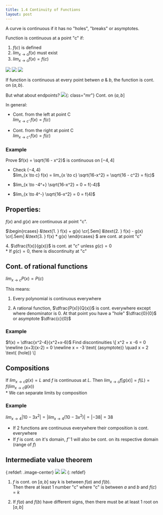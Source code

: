 ```yaml
---
title: 1.4 Continuity of Functions
layout: post
---
```


A curve is continuous if it has no "holes", "breaks" or asymptotes.

Function is continuous at a point "c" if:
 1. $f(c)$ is defined
 2. $lim_{x \to c} f(x)$ must exist
 3. $lim_{x \to c} f(x) = f(c)$

![](/assets/img/3.1.jpg#inline3)
![](/assets/img/3.2.jpg#inline3)
![](/assets/img/3.3.jpg#inline3)

If function is continuous at every point betwen $a$ & $b$, the function is cont. on $(a,b)$.

But what about endpoints?
![](/assets/img/3.4.jpg){: class="mr"}
Cont. on $(a, b]$

In general:
 * Cont. from the left at point C\
 $lim_{x \to c^-} f(x) = f(c)$

 * Cont. from the right at point C\
 $lim_{x \to c^+} f(x) = f(c)$

<p class="clearfix"></p>

### Example
Prove $f(x) = \sqrt{16 - x^2}$ is continuous on $[-4, 4]$

 * Check $(-4, 4)$\
 $lim_{x \to c} f(x) = lim_{x \to c} \sqrt{16-x^2} = \sqrt{16 - c^2} = f(c)$

* $lim_{x \to -4^+} \sqrt{16-x^2} = 0 = f(-4)$

* $lim_{x \to 4^-} \sqrt{16-x^2} = 0 = f(4)$

## Properties: 
$f(x)$ and $g(x)$ are continuous at point "c".

$\begin{rcases}
   &\text{1. } f(x) + g(x) \cr[.5em]
   &\text{2. } f(x) - g(x) \cr[.5em]
   &\text{3. } f(x) * g(x) 
\end{rcases} $ are cont. at point "c"

4\. $\dfrac{f(x)}{g(x)}$ is cont. at "c" unless $g(c) = 0$\
\* If $g(c) = 0$, there is discontinuity at "c"

## Cont. of rational functions
$lim_{x \to c} P(x) = P(c)$

This means:
1. Every polynomial is continuous everywhere

2. A rational function, $\dfrac{P(x)}{Q(x)}$ is cont. everywhere except where denominator is 0. At that point you have a "hole" $\dfrac{0}{0}$ or asymptote $\dfrac{c}{0}$

### Example
$f(x) = \dfrac{x^2-4}{x^2+x-6}$ Find discontinuities
\\[
x^2 + x -6 = 0 \newline
(x+3)(x-2) = 0 \newline
x = -3 \text{ (asymptote)} \quad x = 2 \text{ (hole)}
\\]

## Compositions
If $lim_{x \to c} g(x) = L$ and $f$ is continuous at $L$.
Then $lim_{x \to c} f[g(x)] = f(L) = f(lim_{x \to c} g(x))$\
\* We can separate limits by composition

### Example
$lim_{x \to 4} |10 - 3x^2| = |lim_{x \to 4} (10 - 3x^2)| = |-38| = 38$

* If 2 functions are continuous everywhere their composition is cont. everywhere
* If $f$ is cont. on it's domain, $f^-1$ will also be cont. on its respective domain (range of $f$)

## Intermediate value theorem
{:refdef: .image-center}
![](/assets/img/3.5.jpg#inline3)
![](/assets/img/3.6.jpg#inline3)
{: refdef}

1) $f$ is cont. on $[a, b]$ say k is between $f(a)$ and $f(b)$.\
Then there at least 1 number "c" where "c" is between $a$ and $b$ and $f(c) = k$

2) If $f(a)$ and $f(b)$ have different signs, then there must be at least 1 root on $[a, b]$